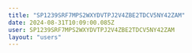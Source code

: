 ```yaml
---
title: "SP1239SRF7MPS2WXYDVTPJ2V4ZBE2TDCV5NY42ZAM"
date: 2024-08-31T10:09:00.085Z
user: SP1239SRF7MPS2WXYDVTPJ2V4ZBE2TDCV5NY42ZAM
layout: "users"
---
```

    